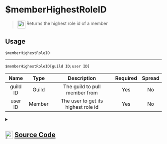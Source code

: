 # $memberHighestRoleID
> <img align="top" src="https://upload.wikimedia.org/wikipedia/commons/thumb/e/e4/Infobox_info_icon.svg/160px-Infobox_info_icon.svg.png?20150409153300" alt="image" width="25" height="auto"> Returns the highest role id of a member
## Usage
```
$memberHighestRoleID
```
---
```
$memberHighestRoleID[guild ID;user ID]
```
| Name | Type | Description | Required | Spread
| :---: | :---: | :---: | :---: | :---: |
guild ID | Guild | The guild to pull member from | Yes | No
user ID | Member | The user to get its highest role id | Yes | No
<details>
<summary>
    
## <img align="top" src="https://cdn4.iconfinder.com/data/icons/iconsimple-logotypes/512/github-512.png" alt="image" width="25" height="auto">  [Source Code](https://github.com/tryforge/ForgeScript-V2/blob/main/src/native/memberHighestRoleID.ts)
    
</summary>
    
```ts
import { ArgType, NativeFunction, Return } from "../structures"

export default new NativeFunction({
    name: "$memberHighestRoleID",
    version: "1.0.0",
    description: "Returns the highest role id of a member",
    unwrap: true,
    brackets: false,
    args: [
        {
            name: "guild ID",
            description: "The guild to pull member from",
            rest: false,
            type: ArgType.Guild,
            required: true,
        },
        {
            name: "user ID",
            pointer: 0,
            description: "The user to get its highest role id",
            rest: false,
            type: ArgType.Member,
            required: true,
        },
    ],
    execute(ctx, [, member]) {
        member ??= ctx.member!
        return Return.success(member?.roles.highest.id)
    },
})

```
    
</details>
